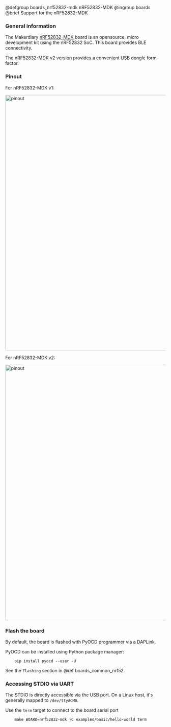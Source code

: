 @defgroup    boards_nrf52832-mdk nRF52832-MDK
@ingroup     boards
@brief       Support for the nRF52832-MDK

### General information

The Makerdiary [nRF52832-MDK](https://github.com/makerdiary/nrf52832-mdk) board
is an opensource, micro development kit using the nRF52832 SoC.
This board provides BLE connectivity.

The nRF52832-MDK v2 version provides a convenient USB dongle form factor.

### Pinout

For nRF52832-MDK v1:

<img src="https://raw.githubusercontent.com/makerdiary/nrf52832-mdk/master/docs/images/nrf52832_mdk_v1_pinout.jpeg"
     alt="pinout" style="height:800px;"/>

For nRF52832-MDK v2:

<img src="https://raw.githubusercontent.com/makerdiary/nrf52832-mdk/master/docs/images/nrf52832_mdk_v2_pinout.jpeg"
     alt="pinout" style="height:800px;"/>

### Flash the board

By default, the board is flashed with PyOCD programmer via a DAPLink.

PyOCD can be installed using Python package manager:
```
    pip install pyocd --user -U
```

See the `Flashing` section in @ref boards_common_nrf52.


### Accessing STDIO via UART

The STDIO is directly accessible via the USB port. On a Linux host, it's
generally mapped to `/dev/ttyACM0`.

Use the `term` target to connect to the board serial port<br/>
```
    make BOARD=nrf52832-mdk -C examples/basic/hello-world term
```
